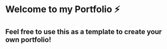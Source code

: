 # Welcome to my Portfolio ⚡️ 

## Feel free to use this as a template to create your own portfolio!

